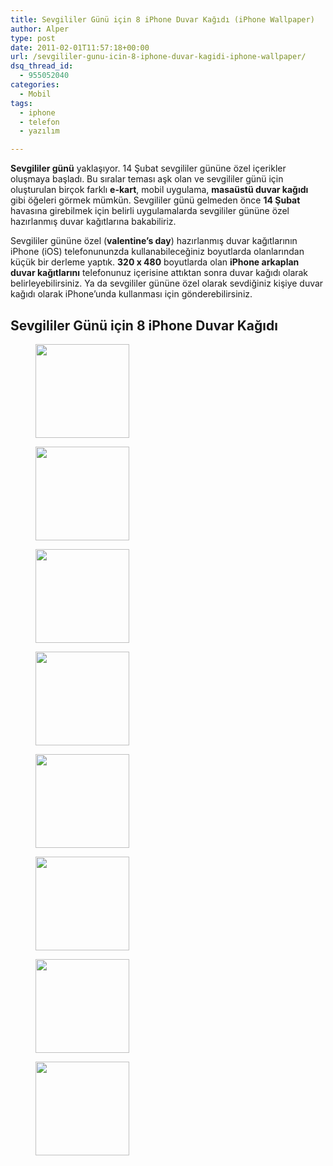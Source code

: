 ```yaml
---
title: Sevgililer Günü için 8 iPhone Duvar Kağıdı (iPhone Wallpaper)
author: Alper
type: post
date: 2011-02-01T11:57:18+00:00
url: /sevgililer-gunu-icin-8-iphone-duvar-kagidi-iphone-wallpaper/
dsq_thread_id:
  - 955052040
categories:
  - Mobil
tags:
  - iphone
  - telefon
  - yazılım

---
```

**Sevgililer günü** yaklaşıyor. 14 Şubat sevgililer gününe özel içerikler oluşmaya başladı. Bu sıralar teması aşk olan ve sevgililer günü için oluşturulan birçok farklı **e-kart**, mobil uygulama, **masaüstü duvar kağıdı** gibi öğeleri görmek mümkün. Sevgililer günü gelmeden önce **14 Şubat** havasına girebilmek için belirli uygulamalarda sevgililer gününe özel hazırlanmış duvar kağıtlarına bakabiliriz.

Sevgililer gününe özel (**valentine&#8217;s day**) hazırlanmış duvar kağıtlarının iPhone (iOS) telefonununzda kullanabileceğiniz boyutlarda olanlarından küçük bir derleme yaptık. **320 x 480** boyutlarda olan **iPhone arkaplan duvar kağıtlarını** telefonunuz içerisine attıktan sonra duvar kağıdı olarak belirleyebilirsiniz. Ya da sevgililer gününe özel olarak sevdiğiniz kişiye duvar kağıdı olarak iPhone&#8217;unda kullanması için gönderebilirsiniz.

## Sevgililer Günü için 8 iPhone Duvar Kağıdı

<div id='gallery-1' class='gallery galleryid-4230 gallery-columns-3 gallery-size-thumbnail'>
  <figure class='gallery-item'> 
  
  <div class='gallery-icon portrait'>
    <a href='https://www.murekkep.org/wp-content/uploads/iphone-wallpaper1.jpg'><img width="150" height="150" src="https://www.murekkep.org/wp-content/uploads/iphone-wallpaper1-150x150.jpg" class="attachment-thumbnail size-thumbnail" alt="" /></a>
  </div></figure><figure class='gallery-item'> 
  
  <div class='gallery-icon portrait'>
    <a href='https://www.murekkep.org/wp-content/uploads/iphone-wallpaper2.jpg'><img width="150" height="150" src="https://www.murekkep.org/wp-content/uploads/iphone-wallpaper2-150x150.jpg" class="attachment-thumbnail size-thumbnail" alt="" /></a>
  </div></figure><figure class='gallery-item'> 
  
  <div class='gallery-icon portrait'>
    <a href='https://www.murekkep.org/wp-content/uploads/iphone-wallpaper3.jpg'><img width="150" height="150" src="https://www.murekkep.org/wp-content/uploads/iphone-wallpaper3-150x150.jpg" class="attachment-thumbnail size-thumbnail" alt="" /></a>
  </div></figure><figure class='gallery-item'> 
  
  <div class='gallery-icon portrait'>
    <a href='https://www.murekkep.org/wp-content/uploads/iphone-wallpaper4.jpg'><img width="150" height="150" src="https://www.murekkep.org/wp-content/uploads/iphone-wallpaper4-150x150.jpg" class="attachment-thumbnail size-thumbnail" alt="" /></a>
  </div></figure><figure class='gallery-item'> 
  
  <div class='gallery-icon portrait'>
    <a href='https://www.murekkep.org/wp-content/uploads/iphone-wallpaper5.jpg'><img width="150" height="150" src="https://www.murekkep.org/wp-content/uploads/iphone-wallpaper5-150x150.jpg" class="attachment-thumbnail size-thumbnail" alt="" /></a>
  </div></figure><figure class='gallery-item'> 
  
  <div class='gallery-icon portrait'>
    <a href='https://www.murekkep.org/wp-content/uploads/iphone-wallpaper6.jpg'><img width="150" height="150" src="https://www.murekkep.org/wp-content/uploads/iphone-wallpaper6-150x150.jpg" class="attachment-thumbnail size-thumbnail" alt="" /></a>
  </div></figure><figure class='gallery-item'> 
  
  <div class='gallery-icon portrait'>
    <a href='https://www.murekkep.org/wp-content/uploads/iphone-wallpaper7.jpg'><img width="150" height="150" src="https://www.murekkep.org/wp-content/uploads/iphone-wallpaper7-150x150.jpg" class="attachment-thumbnail size-thumbnail" alt="" /></a>
  </div></figure><figure class='gallery-item'> 
  
  <div class='gallery-icon portrait'>
    <a href='https://www.murekkep.org/wp-content/uploads/iphone-wallpaper8.jpg'><img width="150" height="150" src="https://www.murekkep.org/wp-content/uploads/iphone-wallpaper8-150x150.jpg" class="attachment-thumbnail size-thumbnail" alt="" /></a>
  </div></figure>
</div>